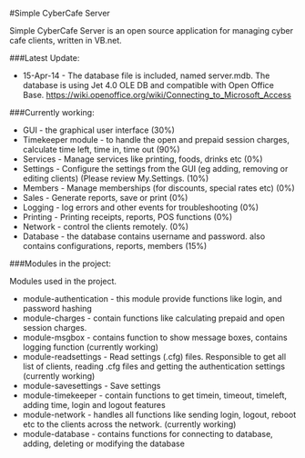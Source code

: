 #Simple CyberCafe Server

Simple CyberCafe Server is an open source application for managing cyber cafe clients, written in VB.net. 

###Latest Update:
- 15-Apr-14 - The database file is included, named server.mdb. The database is using Jet 4.0 OLE DB and compatible with Open Office Base. https://wiki.openoffice.org/wiki/Connecting_to_Microsoft_Access

###Currently working:

- GUI - the graphical user interface (30%)
- Timekeeper module - to handle the open and prepaid session charges, calculate time left, time in, time out (90%)
- Services - Manage services like printing, foods, drinks etc (0%)
- Settings - Configure the settings from the GUI (eg adding, removing or editing clients) (Please review My.Settings. (10%)
- Members - Manage memberships (for discounts, special rates etc) (0%)
- Sales - Generate reports, save or print (0%)
- Logging - log errors and other events for troubleshooting (0%)
- Printing - Printing receipts, reports, POS functions (0%)
- Network - control the clients remotely. (0%)
- Database - the database contains username and password. also contains configurations, reports, members (15%)

###Modules in the project:

Modules used in the project. 

- module-authentication - this module provide functions like login, and password hashing
- module-charges - contain functions like calculating prepaid and open session charges. 
- module-msgbox - contains function to show message boxes, contains logging function (currently working)
- module-readsettings - Read settings (.cfg) files. Responsible to get all list of clients, reading .cfg files and getting the authentication settings (currently working)
- module-savesettings - Save settings
- module-timekeeper - contain functions to get timein, timeout, timeleft, adding time, login and logout features
- module-network - handles all functions like sending login, logout, reboot etc to the clients across the network. (currently working)
- module-database - contains functions for connecting to database, adding, deleting or modifying the database
